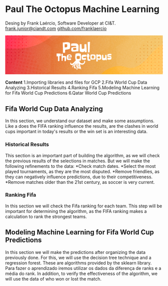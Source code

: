# Paul The Octopus Machine Learning

Desing by Frank Laércio, Software Developer at CI&T.<br>
frank.junior@ciandt.com [github.com/franklaercio](https://github.com/franklaercio)

![banner.png](img/paul.png)

**Content**
1.Importing libraries and files for GCP
2.Fifa World Cup Data Analyzing
3.Historical Results
4.Ranking Fifa
5.Modeling Machine Learning for Fifa World Cup Predictions
6.Qatar World Cup Predictions

## **Fifa World Cup Data Analyzing**

In this section, we understand our dataset and make some assumptions. Like a does the FIFA ranking influence the results, are the clashes in world cups important in today's results or the win set is an interesting data.

### **Historical Results**

This section is an important part of building the algorithm, as we will check the previous results of the selections in matches. But we will make the following refinements to the data:
*Check match dates.
*Select the most played tournaments, as they are the most disputed.
*Remove friendlies, as they can negatively influence predictions, due to their competitiveness.
*Remove matches older than the 21st century, as soccer is very current.

### **Ranking Fifa**

In this section we will check the Fifa ranking for each team. This step will be important for determining the algorithm, as the FIFA ranking makes a calculation to rank the strongest teams.

## **Modeling Machine Learning for Fifa World Cup Predictions**

In this section we will make the predictions after organizing the data previously done. For this, we will use the decision tree technique and a regression forest. These are algorithms provided by the sklearn library. <br>
Para fazer o aprendizado iremos utilizar os dados da diferença de ranks e a média do rank. In addition, to verify the effectiveness of the algorithm, we will use the data of who won or lost the match.